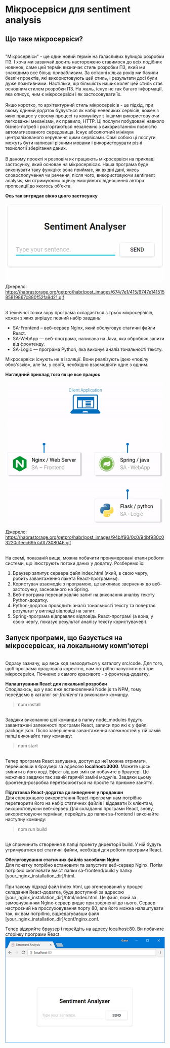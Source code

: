 # Мікросервіси для sentiment analysis

## Що таке мікросервіси?
<br>"Мікросервіси" - ще один новий термін на галасливих вулицях розробки ПЗ. І хоча ми зазвичай досить насторожено ставимося до всіх подібних новинок, саме цей термін визначає стиль розробки ПЗ, який ми знаходимо все більш привабливим. За останні кілька років ми бачили безліч проектів, які використовують цей стиль, і результати досі були дуже позитивними. Настільки, що більшість наших колег цей стиль стає основним стилем розробки ПЗ. На жаль, існує не так багато інформації, яка описує, чим є мікросервіси і як застосовувати їх.</br>
<br>Якщо коротко, то архітектурний стиль мікросервісів - це підхід, при якому єдиний додаток будується як набір невеликих сервісів, кожен з яких працює у своєму процесі та комунікує з іншими використовуючи легковажні механізми, як правило, HTTP. Ці послуги побудовані навколо бізнес-потреб і розгортаються незалежно з використанням повністю автоматизованого середовища. Існує абсолютний мінімум централізованого керування цими сервісами. Самі собою ці послуги можуть бути написані різними мовами і використовувати різні технології зберігання даних.</br>
<br>В даному проекті я розповім як працюють мікросервіси на прикладі застосунку, який основан на мікросервісах. Наша програма буде виконувати таку функцію: вона приймає, як вхідні дані, якесь словосполучення чи речення, після чого, використовуючи sentiment analysis, ми отримуюємо оцінку емоційного відношення автора пропозиції до якогось об'єкта.</br>

**Ось так вигрядає вікно цього застосунку**

![microservices](https://github.com/t1pUr/edu-dis-labs/blob/master/src/images/app.gif)
<br>Джерело: https://habrastorage.org/getpro/habr/post_images/674/7e1/415/6747e14151585819867c880f52fa9d21.gif

<br>З технічної точки зору програма складається з трьох мікросервісів, кожен з яких вирішує певний набір завдань:</br>

- SA-Frontend – веб-сервер Nginx, який обслуговує статичні файли React.
- SA-WebApp — веб-програма, написана на Java, яка обробляє запити від фронтенду.
- SA-Logic — програма Python, яка виконує аналіз тональності тексту.

Мікросервіси існують не в ізоляції. Вони реалізують ідею «поділу обов'язків», але їм, у своїй, необхідно взаємодіяти одне з одним.

**Наглядний приклад того як це все працює**

![microservices](https://github.com/t1pUr/edu-dis-labs/blob/master/src/images/app_work.gif)
<br>Джерело: https://habrastorage.org/getpro/habr/post_images/94b/f93/0c0/94bf930c03220c1eec6957a0f7308046.gif

<br>На схемі, показаній вище, можна побачити пронумеровані етапи роботи системи, що ілюструють потоки даних у додатку. Розберемо їх:

1. Браузер запитує сервера файл index.html (який, в свою чергу, робить завантаження пакета React-программы).
2. Користувач взаємодіє з програмою, це викликає звернення до веб-застосунку, заснованого на Spring.
3. Веб-програма перенаправляє запит на виконання аналізу тексту Python-додатку.
4. Python-додаток проводить аналіз тональності тексту та повертає результат у вигляді відповіді на запит.
5. Spring-програма відправляє відповідь React-програмі (а вона, у свою чергу, показує результат аналізу тексту користувачеві).</br>

## Запуск програми, що базується на мікросервісах, на локальному комп'ютері
<br>Одразу зазначу, що весь код знаходиться у каталогу src/code. Для того, щоб програма працювала коректно, нам потрібно запустити всі три мікросервіси. Почнемо з самого красивого - з фронтенд-додатку.</br>

**Налаштування React для локальної розробки**
<br>Сподіваюсь, що у вас вже встановлений Node.js та NPM, тому перейдемо в каталог *sa-frontend* та виконаємо команду.</br>
> npm install

<br>Завдяки виконанню цієї команди в папку node_modules будуть завантажені залежності програми React, записи про які є у файлі package.json. Після завершення завантаження залежностей у тій самій папці виконайте таку команду:</br>
> npm start

<br>Тепер програма React запущена, доступ до неї можна отримати, перейшовши в браузері за адресою **localhost:3000**. Можете щось змінити в його коді. Ефект від цих змін ви побачите в браузері. Це можливо завдяки так званій гарячій заміні модулів. Завдяки цьому фронтенд-розробка перетворюється на просте та приємне заняття.</br>

**Підготовка React-додатка до виведення у продакшн**
<br>Для справжнього використання React-програми нам потрібно перетворити його на набір статичних файлів і віддавати їх клієнтам, використовуючи веб-сервер.Для складання програми React, знову, використовуючи термінал, перейдіть до папки sa-frontend і виконайте наступну команду:</br>
>npm run build

<br>Це спричинить створення в папці проекту директорії build. У ній будуть утримуватися всі статичні файли, необхідні для роботи програми React.</br>

**Обслуговування статичних файлів засобами Nginx**
<br>Для початку потрібно встановити та запустити веб-сервер Nginx. Потім потрібно скопіювати вміст папки sa-frontend/build у папку [your_nginx_installation_dir]/html.</br>
<br>При такому підході файл index.html, що згенерований у процесі складання React-додатка, буде доступний за адресою [your_nginx_installation_dir]/html/index.html. Це файл, який за замовчуванням Nginx-сервер видає при зверненні до нього. Сервер настроєний на прослуховування порту 80, але його можна налаштувати так, як вам потрібно, відредагувавши файл [your_nginx_installation_dir]/conf/nginx.conf.

Тепер відкрийте браузер і перейдіть на адресу localhost:80. Ви побачите сторінку програми React.</br>
![microservices](https://github.com/t1pUr/edu-dis-labs/blob/master/src/images/result1.png)
